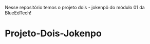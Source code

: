 Nesse repositório temos o projeto dois - jokenpô do módulo 01 da BlueEdTech!
# Projeto-Dois-Jokenpo
